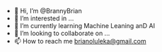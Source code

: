 - 👋 Hi, I’m @BrannyBrian
- 👀 I’m interested in ...
- 🌱 I’m currently learning Machine Leaning anD AI
- 💞️ I’m looking to collaborate on ...
- 📫 How to reach me brianoluleka@gmail.com

<!---
BrannyBrian/BrannyBrian is a ✨ special ✨ repository because its `README.md` (this file) appears on your GitHub profile.
You can click the Preview link to take a look at your changes.
--->
